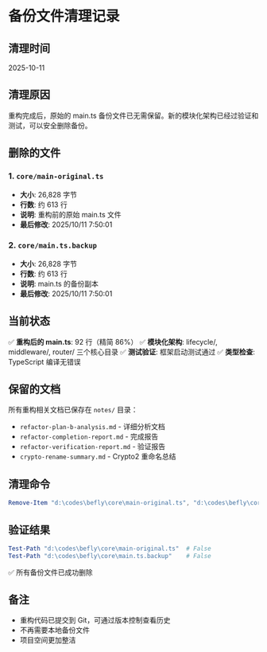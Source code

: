 # 备份文件清理记录

## 清理时间

2025-10-11

## 清理原因

重构完成后，原始的 main.ts 备份文件已无需保留。新的模块化架构已经过验证和测试，可以安全删除备份。

## 删除的文件

### 1. `core/main-original.ts`

-   **大小**: 26,828 字节
-   **行数**: 约 613 行
-   **说明**: 重构前的原始 main.ts 文件
-   **最后修改**: 2025/10/11 7:50:01

### 2. `core/main.ts.backup`

-   **大小**: 26,828 字节
-   **行数**: 约 613 行
-   **说明**: main.ts 的备份副本
-   **最后修改**: 2025/10/11 7:50:01

## 当前状态

✅ **重构后的 main.ts**: 92 行（精简 86%）
✅ **模块化架构**: lifecycle/, middleware/, router/ 三个核心目录
✅ **测试验证**: 框架启动测试通过
✅ **类型检查**: TypeScript 编译无错误

## 保留的文档

所有重构相关文档已保存在 `notes/` 目录：

-   `refactor-plan-b-analysis.md` - 详细分析文档
-   `refactor-completion-report.md` - 完成报告
-   `refactor-verification-report.md` - 验证报告
-   `crypto-rename-summary.md` - Crypto2 重命名总结

## 清理命令

```powershell
Remove-Item "d:\codes\befly\core\main-original.ts", "d:\codes\befly\core\main.ts.backup" -Verbose
```

## 验证结果

```powershell
Test-Path "d:\codes\befly\core\main-original.ts"  # False
Test-Path "d:\codes\befly\core\main.ts.backup"    # False
```

✅ 所有备份文件已成功删除

## 备注

-   重构代码已提交到 Git，可通过版本控制查看历史
-   不再需要本地备份文件
-   项目空间更加整洁
